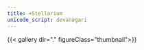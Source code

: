 ```yaml
---
title: +Stellarium
unicode_script: devanagari
---
```

{{< gallery dir="." figureClass="thumbnail">}}
